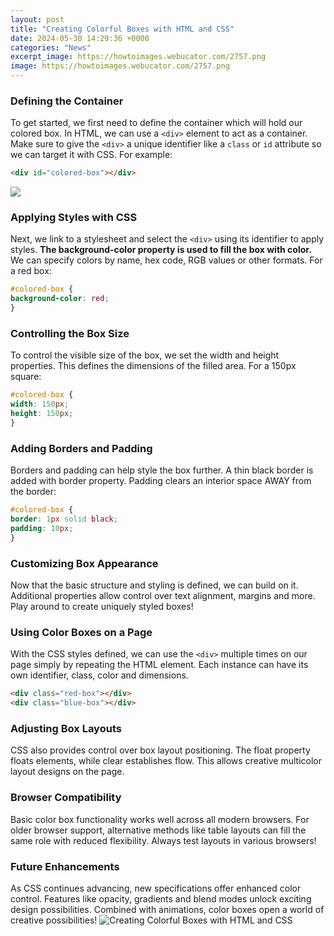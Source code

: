 ```yaml
---
layout: post
title: "Creating Colorful Boxes with HTML and CSS"
date: 2024-05-30 14:29:36 +0000
categories: "News"
excerpt_image: https://howtoimages.webucator.com/2757.png
image: https://howtoimages.webucator.com/2757.png
---
```


### Defining the Container
To get started, we first need to define the container which will hold our colored box. In HTML, we can use a `<div>` element to act as a container. Make sure to give the `<div>` a unique identifier like a `class` or `id` attribute so we can target it with CSS. For example:
```html
<div id="colored-box"></div>
```

![](https://img.webnots.com/2017/02/CSS-Color-Text-Box-Widget.png)
### Applying Styles with CSS
Next, we link to a stylesheet and select the `<div>` using its identifier to apply styles. **The background-color property is used to fill the box with color.** We can specify colors by name, hex code, RGB values or other formats. For a red box: 
```css
#colored-box {
background-color: red;
}
```
### Controlling the Box Size
To control the visible size of the box, we set the width and height properties. This defines the dimensions of the filled area. For a 150px square:
```css
#colored-box {
width: 150px;
height: 150px;
} 
```
### Adding Borders and Padding
Borders and padding can help style the box further. A thin black border is added with border property. Padding clears an interior space AWAY from the border:
```css 
#colored-box {
border: 1px solid black;
padding: 10px;
}
```
### Customizing Box Appearance
Now that the basic structure and styling is defined, we can build on it. Additional properties allow control over text alignment, margins and more. Play around to create uniquely styled boxes!
### Using Color Boxes on a Page
With the CSS styles defined, we can use the `<div>` multiple times on our page simply by repeating the HTML element. Each instance can have its own identifier, class, color and dimensions. 
```html
<div class="red-box"></div>
<div class="blue-box"></div> 
```
### Adjusting Box Layouts
CSS also provides control over box layout positioning. The float property floats elements, while clear establishes flow. This allows creative multicolor layout designs on the page.
### Browser Compatibility 
Basic color box functionality works well across all modern browsers. For older browser support, alternative methods like table layouts can fill the same role with reduced flexibility. Always test layouts in various browsers!
### Future Enhancements
As CSS continues advancing, new specifications offer enhanced color control. Features like opacity, gradients and blend modes unlock exciting design possibilities. Combined with animations, color boxes open a world of creative possibilities!
![Creating Colorful Boxes with HTML and CSS](https://howtoimages.webucator.com/2757.png)